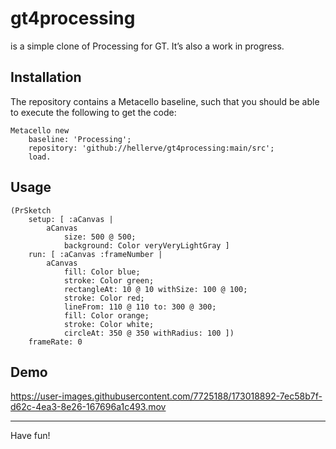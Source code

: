 # gt4processing

is a simple clone of Processing for GT. It’s also a work in progress.

## Installation

The repository contains a Metacello baseline, such that you should be able to execute the following to get the code:

```smalltalk
Metacello new
	baseline: 'Processing';
	repository: 'github://hellerve/gt4processing:main/src';
	load.
```

## Usage

```smalltalk
(PrSketch
	setup: [ :aCanvas | 
		aCanvas
			size: 500 @ 500;
			background: Color veryVeryLightGray ]
	run: [ :aCanvas :frameNumber | 
		aCanvas
			fill: Color blue;
			stroke: Color green;
			rectangleAt: 10 @ 10 withSize: 100 @ 100;
			stroke: Color red;
			lineFrom: 110 @ 110 to: 300 @ 300;
			fill: Color orange;
			stroke: Color white;
			circleAt: 350 @ 350 withRadius: 100 ])
	frameRate: 0
```

## Demo

https://user-images.githubusercontent.com/7725188/173018892-7ec58b7f-d62c-4ea3-8e26-167696a1c493.mov

<hr/>

Have fun!
